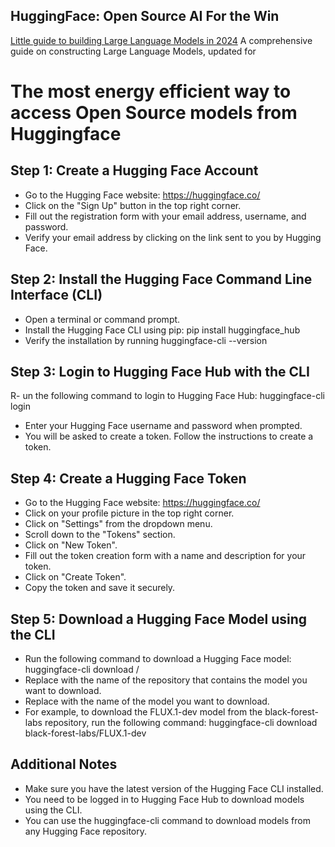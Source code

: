 ## HuggingFace: Open Source AI For the Win

[Little guide to building Large Language Models in 2024](Little%20guide%20to%20building%20Large%20Language%20Models%20in%202024.pdf) A comprehensive guide on constructing Large Language Models, updated for

# The most energy efficient way to access Open Source models from Huggingface 

## Step 1: Create a Hugging Face Account
- Go to the Hugging Face website: https://huggingface.co/
- Click on the "Sign Up" button in the top right corner.
- Fill out the registration form with your email address, username, and password.
- Verify your email address by clicking on the link sent to you by Hugging Face.
## Step 2: Install the Hugging Face Command Line Interface (CLI)
- Open a terminal or command prompt.
- Install the Hugging Face CLI using pip: pip install huggingface_hub
- Verify the installation by running huggingface-cli --version
## Step 3: Login to Hugging Face Hub with the CLI
R- un the following command to login to Hugging Face Hub: huggingface-cli login
- Enter your Hugging Face username and password when prompted.
- You will be asked to create a token. Follow the instructions to create a token.
## Step 4: Create a Hugging Face Token
- Go to the Hugging Face website: https://huggingface.co/
- Click on your profile picture in the top right corner.
- Click on "Settings" from the dropdown menu.
- Scroll down to the "Tokens" section.
- Click on "New Token".
- Fill out the token creation form with a name and description for your token.
- Click on "Create Token".
- Copy the token and save it securely.
## Step 5: Download a Hugging Face Model using the CLI
- Run the following command to download a Hugging Face model: huggingface-cli download <repo-name>/<model-name>
- Replace <repo-name> with the name of the repository that contains the model you want to download.
- Replace <model-name> with the name of the model you want to download.
- For example, to download the FLUX.1-dev model from the black-forest-labs repository, run the following command: huggingface-cli download black-forest-labs/FLUX.1-dev
## Additional Notes
- Make sure you have the latest version of the Hugging Face CLI installed.
- You need to be logged in to Hugging Face Hub to download models using the CLI.
- You can use the huggingface-cli command to download models from any Hugging Face repository.

